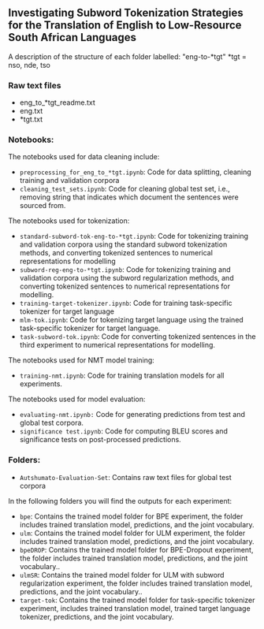 ## Investigating Subword Tokenization Strategies for the Translation of English to Low-Resource South African Languages

A description of the structure of each folder labelled: "eng-to-*tgt"
*tgt = nso, nde, tso

### Raw text files
- eng_to_*tgt_readme.txt
- eng.txt
- *tgt.txt

### Notebooks:
The notebooks used for data cleaning include:
- `preprocessing_for_eng_to_*tgt.ipynb`: Code for data splitting, cleaning training and validation corpora
- `cleaning_test_sets.ipynb`: Code for cleaning global test set, i.e., removing  string that indicates which document the sentences were sourced from.

The notebooks used for tokenization:
- `standard-subword-tok-eng-to-*tgt.ipynb`: Code for tokenizing training and validation corpora using the standard subword tokenization methods, and converting tokenized sentences to numerical representations for modelling
- `subword-reg-eng-to-*tgt.ipynb`: Code for tokenizing training and validation corpora using the subword regularization methods, and converting tokenized sentences to numerical representations for modelling.
- `training-target-tokenizer.ipynb`: Code for training task-specific tokenizer for target language
- `mlm-tok.ipynb`: Code for tokenizing target language using the trained task-specific tokenizer for target language.
- `task-subword-tok.ipynb`: Code for converting tokenized sentences in the third experiment to numerical representations for modelling.

The notebooks used for NMT model training:
- `training-nmt.ipynb`: Code for training translation models for all experiments.

The notebooks used for model evaluation:
- `evaluating-nmt.ipynb:` Code for generating predictions from test and global test corpora.
- `significance test.ipynb`: Code for computing BLEU scores and significance tests on post-processed predictions.

### Folders:
- `Autshumato-Evaluation-Set`: Contains raw text files for global test corpora

In the following folders you will find the outputs for each experiment:
- `bpe`: Contains the trained model folder for BPE experiment, the folder includes trained translation model, predictions, and the joint vocabulary.
- `ulm`: Contains the trained model folder for ULM experiment, the folder includes trained translation model, predictions, and the joint vocabulary.
- `bpeDROP`: Contains the trained model folder for BPE-Dropout experiment, the folder includes trained translation model, predictions, and the joint vocabulary..
- `ulmSR`: Contains the trained model folder for ULM with subword regularization experiment, the folder includes trained translation model, predictions, and the joint vocabulary..
- `target-tok`: Contains the trained model folder for task-specific tokenizer experiment, includes trained translation model, trained target language tokenizer, predictions, and the joint vocabulary.

